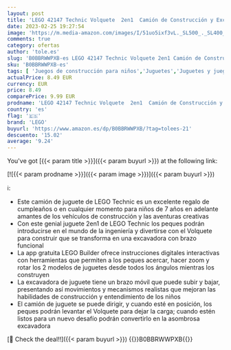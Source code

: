 ```yaml
---
layout: post
title: 'LEGO 42147 Technic Volquete  2en1  Camión de Construcción y Excavadora de Juguete  Regalos para Niños y Niñas de 7 Años o Más  Introducción ingeniería'
date: 2023-02-25 19:27:54
image: 'https://m.media-amazon.com/images/I/51uo5ixf3vL._SL500_._SL400_.jpg'
comments: true
category: ofertas
author: 'tole.es'
slug: 'B0BBRWWPXB-es LEGO 42147 Technic Volquete 2en1 Camión de Construcción y...'
sku: 'B0BBRWWPXB-es'
tags: [ 'Juegos de construcción para niños','Juguetes','Juguetes y juegos','lego','🇪🇸', ]
actualPrice: 8.49 EUR
currency: EUR
price: 8.49
comparePrice: 9.99 EUR
prodname: 'LEGO 42147 Technic Volquete  2en1  Camión de Construcción y Excavadora de Juguete  Regalos para Niños y Niñas de 7 Años o Más  Introducción ingeniería'
country: 'es'
flag: '🇪🇸'
brand: 'LEGO'
buyurl: 'https://www.amazon.es/dp/B0BBRWWPXB/?tag=tolees-21'
descuento: '15.02'
average: '9.24'
---
```


You've got [{{< param title >}}]({{< param buyurl >}}) at the following link:

[![{{< param prodname >}}]({{< param image >}})]({{< param buyurl >}})

ℹ️:

- Este camión de juguete de LEGO Technic es un excelente regalo de cumpleaños o en cualquier momento para niños de 7 años en adelante amantes de los vehículos de construcción y las aventuras creativas
- Con este genial juguete 2en1 de LEGO Technic los peques podrán introducirse en el mundo de la ingeniería y divertirse con el Volquete para construir que se transforma en una excavadora con brazo funcional
- La app gratuita LEGO Builder ofrece instrucciones digitales interactivas con herramientas que permiten a los peques acercar, hacer zoom y rotar los 2 modelos de juguetes desde todos los ángulos mientras los construyen
- La excavadora de juguete tiene un brazo móvil que puede subir y bajar, presentando así movimientos y mecanismos realistas que mejoran las habilidades de construcción y entendimiento de los niños
- El camión de juguete se puede dirigir, y cuando esté en posición, los peques podrán levantar el Volquete para dejar la carga; cuando estén listos para un nuevo desafío podrán convertirlo en la asombrosa excavadora

[🛒 Check the deal!!]({{< param buyurl >}})
{{<world>}}B0BBRWWPXB{{</world>}}
